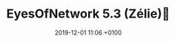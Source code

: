 ---
layout: post
title: "EyesOfNetwork 5.3 (Zélie)🎉"
desc: "New version of EyesOfNetwork is now available in <a href='#download'>Download Section</a>."
ref: post-EyesOfNetwork5.3
date: 2019-12-01 11:06 +0100
categories: news
lang: en
---